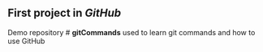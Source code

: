 ## First project in _GitHub_

Demo repository # __gitCommands__ used to learn git commands and how to use GitHub
